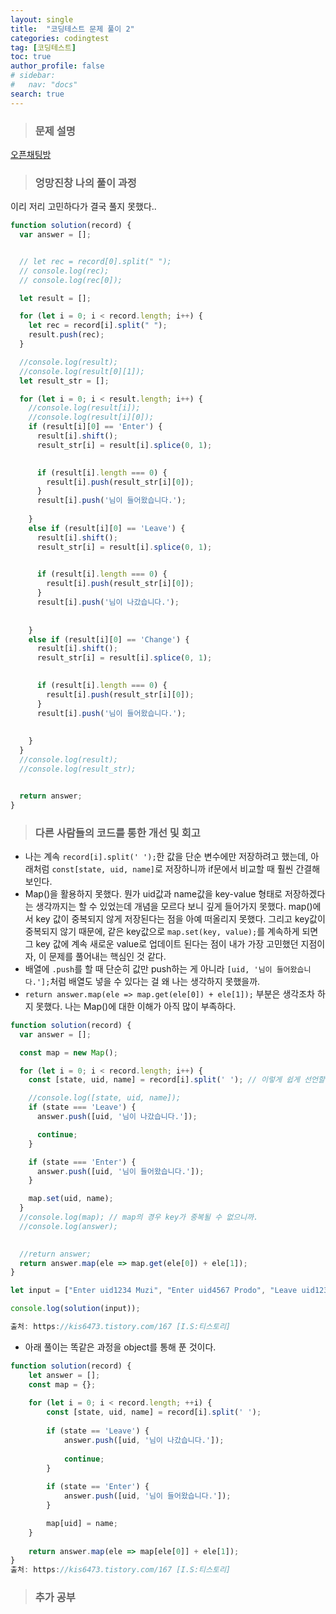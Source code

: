 ```yaml
---
layout: single
title:  "코딩테스트 문제 풀이 2"
categories: codingtest  
tag: [코딩테스트] 
toc: true 
author_profile: false
# sidebar: 
#   nav: "docs"
search: true
---
```




> ### **문제 설명** 

[오픈채팅방](https://school.programmers.co.kr/learn/courses/30/lessons/42888?language=javascript)

> ### **엉망진창 나의 풀이 과정**

이리 저리 고민하다가 결국 풀지 못했다.. 

```js
function solution(record) {
  var answer = [];


  // let rec = record[0].split(" ");
  // console.log(rec);
  // console.log(rec[0]);

  let result = []; 

  for (let i = 0; i < record.length; i++) {
    let rec = record[i].split(" ");
    result.push(rec); 
  }

  //console.log(result);
  //console.log(result[0][1]);
  let result_str = []; 

  for (let i = 0; i < result.length; i++) {
    //console.log(result[i]); 
    //console.log(result[i][0]);
    if (result[i][0] == 'Enter') {
      result[i].shift(); 
      result_str[i] = result[i].splice(0, 1);
      

      if (result[i].length === 0) {
        result[i].push(result_str[i][0]);
      }
      result[i].push('님이 들어왔습니다.');  
      
    }
    else if (result[i][0] == 'Leave') {
      result[i].shift(); 
      result_str[i] = result[i].splice(0, 1);
      

      if (result[i].length === 0) {
        result[i].push(result_str[i][0]);
      }
      result[i].push('님이 나갔습니다.'); 
      
      
    }
    else if (result[i][0] == 'Change') {
      result[i].shift(); 
      result_str[i] = result[i].splice(0, 1);
      

      if (result[i].length === 0) {
        result[i].push(result_str[i][0]);
      }
      result[i].push('님이 들어왔습니다.'); 
       
      
    }
  }
  //console.log(result); 
  //console.log(result_str);


  return answer;
}
```



> ### **다른 사람들의 코드를 통한 개선 및 회고**

* 나는 계속 `record[i].split(' ');`한 값을 단순 변수에만 저장하려고 했는데, 아래처럼 `const[state, uid, name]`로 저장하니까 if문에서 비교할 때 훨씬 간결해보인다. 
* Map()을 활용하지 못했다. 뭔가 uid값과 name값을 key-value 형태로 저장하겠다는 생각까지는 할 수 있었는데 개념을 모르다 보니 깊게 들어가지 못했다. map()에서 key 값이 중복되지 않게 저장된다는 점을 아예 떠올리지 못했다. 그리고 key값이 중복되지 않기 때문에, 같은 key값으로 `map.set(key, value);`를 계속하게 되면 그 key 값에 계속 새로운 value로 업데이트 된다는 점이 내가 가장 고민했던 지점이자,  이 문제를 풀어내는 핵심인 것 같다. 
* 배열에 `.push`를 할 때 단순히 값만 push하는 게 아니라 `[uid, '님이 들어왔습니다.'];`처럼 배열도 넣을 수 있다는 걸 왜 나는 생각하지 못했을까. 
* `return answer.map(ele => map.get(ele[0]) + ele[1]);` 부분은 생각조차 하지 못했다. 나는 Map()에 대한 이해가 아직 많이 부족하다. 

```js
function solution(record) {
  var answer = [];

  const map = new Map(); 

  for (let i = 0; i < record.length; i++) {
    const [state, uid, name] = record[i].split(' '); // 이렇게 쉽게 선언할 수 있구나. 

    //console.log([state, uid, name]);
    if (state === 'Leave') {
      answer.push([uid, '님이 나갔습니다.']);

      continue; 
    }

    if (state === 'Enter') {
      answer.push([uid, '님이 들어왔습니다.']); 
    }

    map.set(uid, name); 
  }
  //console.log(map); // map의 경우 key가 중복될 수 없으니까. 
  //console.log(answer);
  

  //return answer;
  return answer.map(ele => map.get(ele[0]) + ele[1]);
}

let input = ["Enter uid1234 Muzi", "Enter uid4567 Prodo", "Leave uid1234", "Enter uid1234 Prodo", "Change uid4567 Ryan"];

console.log(solution(input));

출처: https://kis6473.tistory.com/167 [I.S:티스토리]
```

* 아래 풀이는 똑같은 과정을 object를 통해 푼 것이다. 

```js
function solution(record) {
    let answer = [];
    const map = {};
    
    for (let i = 0; i < record.length; ++i) {
        const [state, uid, name] = record[i].split(' ');
        
        if (state == 'Leave') {
            answer.push([uid, '님이 나갔습니다.']);
            
            continue;
        }
        
        if (state == 'Enter') {
            answer.push([uid, '님이 들어왔습니다.']);
        }

        map[uid] = name;
    }
    
    return answer.map(ele => map[ele[0]] + ele[1]);
}
출처: https://kis6473.tistory.com/167 [I.S:티스토리]
```

> ### **추가 공부**



